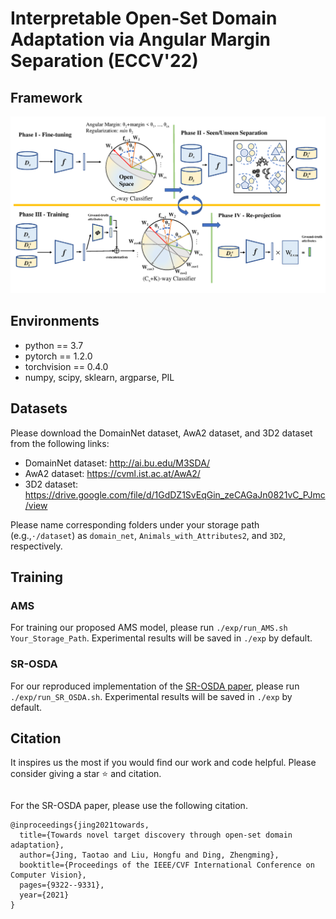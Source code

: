 # Interpretable Open-Set Domain Adaptation via Angular Margin Separation (ECCV'22)

## Framework

![](./img/AMS.png)

## Environments

- python == 3.7
- pytorch == 1.2.0
- torchvision == 0.4.0
- numpy, scipy, sklearn, argparse, PIL

## Datasets

Please download the DomainNet dataset, AwA2 dataset, and 3D2 dataset from the following links:

- DomainNet dataset: http://ai.bu.edu/M3SDA/
- AwA2 dataset: https://cvml.ist.ac.at/AwA2/
- 3D2 dataset: https://drive.google.com/file/d/1GdDZ1SvEqGin_zeCAGaJn0821vC_PJmc/view

Please name corresponding folders under your storage path  (e.g.,``·/dataset``) as ``domain_net``, ``Animals_with_Attributes2``, and ``3D2``, respectively.

## Training

### AMS

For training our proposed AMS model, please run ``./exp/run_AMS.sh Your_Storage_Path``. Experimental results will be saved in ``./exp`` by default.

### SR-OSDA

For our reproduced implementation of the [SR-OSDA paper](https://openaccess.thecvf.com/content/ICCV2021/papers/Jing_Towards_Novel_Target_Discovery_Through_Open-Set_Domain_Adaptation_ICCV_2021_paper.pdf), please run `./exp/run_SR_OSDA.sh`. Experimental results will be saved in ``./exp`` by default.

## Citation

It inspires us the most if you would find our work and code helpful. Please consider giving a star :star: and citation. 

```

```

For the SR-OSDA paper, please use the following citation.

```
@inproceedings{jing2021towards,
  title={Towards novel target discovery through open-set domain adaptation},
  author={Jing, Taotao and Liu, Hongfu and Ding, Zhengming},
  booktitle={Proceedings of the IEEE/CVF International Conference on Computer Vision},
  pages={9322--9331},
  year={2021}
}
```

